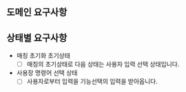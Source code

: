 ## 도메인 요구사항

## 상태별 요구사항

- 매칭 초기화 초기상태
    - [ ] 매칭의 초기상태로 다음 상태는 사용자 입력 선택 상태입니다.
- 사용장 명령어 선택 상태
    - [ ] 사용자로부터 입력을 기능선택의 입력을 받아옵니다.
